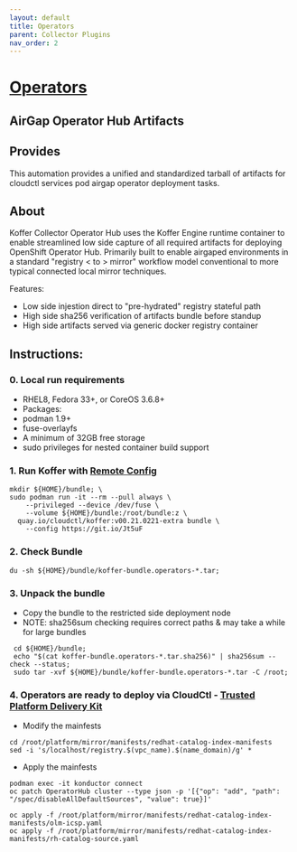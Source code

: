 ```yaml
---
layout: default
title: Operators
parent: Collector Plugins
nav_order: 2
---
```


# [Operators](https://github.com/CodeSparta/collector-operators)
## AirGap Operator Hub Artifacts
## Provides
This automation provides a unified and standardized tarball of artifacts for
cloudctl services pod airgap operator deployment tasks.

## About
Koffer Collector Operator Hub uses the Koffer Engine runtime container to enable
streamlined low side capture of all required artifacts for deploying OpenShift
Operator Hub. Primarily built to enable airgaped environments in a standard
"registry < to > mirror" workflow model conventional to more typical connected
local mirror techniques.

Features:
  - Low side injestion direct to "pre-hydrated" registry stateful path
  - High side sha256 verification of artifacts bundle before standup
  - High side artifacts served via generic docker registry container

## Instructions:
### 0. Local run requirements
- RHEL8, Fedora 33+, or CoreOS 3.6.8+
- Packages:
 - podman 1.9+
 -  fuse-overlayfs
- A minimum of 32GB free storage
- sudo privileges for nested container build support

### 1. Run Koffer with [Remote Config](https://raw.githubusercontent.com/CodeSparta/collector-operators/master/docs/config/koffer.yml)
```
mkdir ${HOME}/bundle; \
sudo podman run -it --rm --pull always \
    --privileged --device /dev/fuse \
    --volume ${HOME}/bundle:/root/bundle:z \
  quay.io/cloudctl/koffer:v00.21.0221-extra bundle \
    --config https://git.io/Jt5uF
```
### 2. Check Bundle
 ```
 du -sh ${HOME}/bundle/koffer-bundle.operators-*.tar;
 ```

### 3. Unpack the bundle
- Copy the bundle to the restricted side deployment node
- NOTE: sha256sum checking requires correct paths & may take a while for large bundles
```
 cd ${HOME}/bundle;
 echo "$(cat koffer-bundle.operators-*.tar.sha256)" | sha256sum --check --status;
 sudo tar -xvf ${HOME}/bundle/koffer-bundle.operators-*.tar -C /root;
```
### 4. Operators are ready to deploy via CloudCtl - [Trusted Platform Delivery Kit](https://github.com/CloudCtl/cloudctl)
- Modify the mainfests
```
cd /root/platform/mirror/manifests/redhat-catalog-index-manifests
sed -i 's/localhost/registry.$(vpc_name).$(name_domain)/g' *
```
- Apply the mainfests

```
podman exec -it konductor connect
oc patch OperatorHub cluster --type json -p '[{"op": "add", "path": "/spec/disableAllDefaultSources", "value": true}]'

oc apply -f /root/platform/mirror/manifests/redhat-catalog-index-manifests/olm-icsp.yaml
oc apply -f /root/platform/mirror/manifests/redhat-catalog-index-manifests/rh-catalog-source.yaml
```
